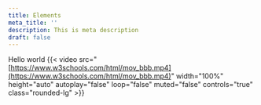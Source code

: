 ```yaml
---
title: Elements
meta_title: ''
description: This is meta description
draft: false
---
```


Hello world
{{< video src="[https://www.w3schools.com/html/mov_bbb.mp4](https://www.w3schools.com/html/mov_bbb.mp4)" width="100%" height="auto" autoplay="false" loop="false" muted="false" controls="true" class="rounded-lg" >}}
